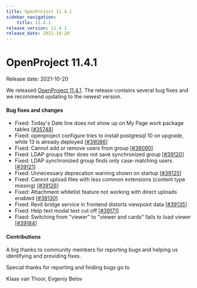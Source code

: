 ```yaml
---
title: OpenProject 11.4.1
sidebar_navigation:
    title: 11.4.1
release_version: 11.4.1
release_date: 2021-10-20
---
```


# OpenProject 11.4.1

Release date: 2021-10-20

We released [OpenProject 11.4.1](https://community.openproject.org/versions/1491).
The release contains several bug fixes and we recommend updating to the newest version.

<!--more-->
#### Bug fixes and changes

- Fixed: Today's Date line does not show up on My Page work package tables \[[#35748](https://community.openproject.org/wp/35748)\]
- Fixed: openproject configure tries to install postgresql 10 on upgrade, while 13 is already deployed \[[#39086](https://community.openproject.org/wp/39086)\]
- Fixed: Cannot add or remove users from group \[[#39090](https://community.openproject.org/wp/39090)\]
- Fixed: LDAP groups filter does not save synchronized group \[[#39120](https://community.openproject.org/wp/39120)\]
- Fixed: LDAP synchronized group finds only case-matching users \[[#39121](https://community.openproject.org/wp/39121)\]
- Fixed: Unnecessary deprecation warning shown on startup \[[#39125](https://community.openproject.org/wp/39125)\]
- Fixed: Cannot upload files with less common extensions (content type missing) \[[#39126](https://community.openproject.org/wp/39126)\]
- Fixed: Attachment whitelist feature not working with direct uploads enabled \[[#39130](https://community.openproject.org/wp/39130)\]
- Fixed: Revit bridge service in frontend distorts viewpoint data \[[#39135](https://community.openproject.org/wp/39135)\]
- Fixed: Help text modal text cut off \[[#39171](https://community.openproject.org/wp/39171)\]
- Fixed: Switching from "viewer" to "viewer and cards" fails to load viewer \[[#39184](https://community.openproject.org/wp/39184)\]

#### Contributions
A big thanks to community members for reporting bugs and helping us identifying and providing fixes.

Special thanks for reporting and finding bugs go to

Klaas van Thoor, Evgeniy Belov
